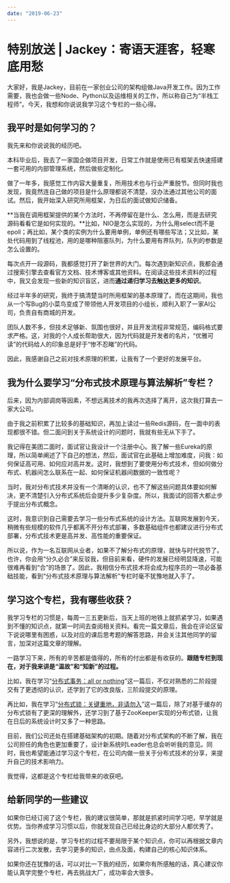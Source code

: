 ```yaml
---
date: "2019-06-23"
---  
```

      
# 特别放送 | Jackey：寄语天涯客，轻寒底用愁
大家好，我是Jackey，目前在一家创业公司的架构组做Java开发工作。因为工作需要，我也会做一些Node、Python以及运维相关的工作，所以称自己为“半栈工程师”。今天，我想和你说说我学习这个专栏的一些心得。

## 我平时是如何学习的？

我先来和你说说我的经历吧。

本科毕业后，我去了一家国企做项目开发，日常工作就是使用已有框架去快速搭建一套可用的内部管理系统，然后做些定制化。

做了一年多，我感觉工作内容大量重复，所用技术也与行业严重脱节。但同时我也发现，我竟然连自己做的项目是什么原理都说不清楚，没办法通过其他公司的面试。然后，我开始深入研究所用框架，为日后的面试做知识储备。

**当我在调用框架提供的某个方法时，不再停留在是什么、怎么用，而是去研究源码看看它是如何实现的。**比如，NIO是怎么实现的，为什么用select而不是epoll；再比如，某个类的实例为什么要用单例，单例还有哪些写法；又比如，某处代码用到了线程池，用的是哪种阻塞队列，为什么要用有界队列，队列的参数是怎么设置的。

每次点开一段源码，我都感觉打开了新世界的大门。每次遇到新知识点，我都会通过搜索引擎去查看官方文档、技术博客或其他资料。在阅读这些技术资料的过程中，我又会发现一些新的知识盲区，进而**通过递归学习去触达更多的知识**。

<!-- [[[read_end]]] -->

经过半年多的研究，我终于搞清楚当时所用框架的基本原理了。而在这期间，我也从一个写Bug的小菜鸟变成了带领他人开发项目的小组长，顺利入职了一家AI公司，负责自有商城的开发。

团队人数不多，但技术足够新、氛围也很好，并且开发流程非常规范，编码格式要求严格。这，对我的个人成长帮助很大，因为代码就是开发者的名片，“优雅可读”的代码给人的印象总是好于“惨不忍睹”的代码。

因此，我感谢自己之前对技术原理的积累，让我有了一个更好的发展平台。

## 我为什么要学习“分布式技术原理与算法解析”专栏？

后来，因为内部调岗等因素，不想远离技术的我再次选择了离开，这次我打算去一家大公司。

由于我之前积累了比较多的基础知识，再加上读过一些Redis源码，在一面中的表现都很不错。但二面问到关于系统设计的问题时，我就有些无从下手了。

我记得在美团二面时，面试官让我设计一个注册中心。我了解一些Eureka的原理，所以简单阐述了下自己的想法，然后，面试官在此基础上增加难度，问我：如何保证高可用、如何应对高并发。这时，我想到了要使用分布式技术，但如何做分布式、机器间怎么联系在一起、如何保证机器间数据的一致性呢？

当时，我对分布式技术并没有一个清晰的认识，也不了解这些问题具体要如何解决，更不清楚引入分布式系统后会提升多少复杂度。所以，我面试的回答大都止步于提出分布式概念。

这时，我意识到自己需要去学习一些分布式系统的设计方法。互联网发展到今天，稍微有些规模的软件几乎都离不开分布式部署，多数基础组件也都建议进行分布式部署，分布式技术更是高并发、高性能的重要保证。

所以说，作为一名互联网从业者，如果不了解分布式的原理，就快与时代脱节了。也许，你会用“分久必合”来反驳我，但目前来看，硬件的发展已经明显降速，可能很难再看到“合”的场景了。因此，我相信分布式技术将会成为程序员的一项必备基础技能，看到“分布式技术原理与算法解析”专栏时毫不犹豫地就入手了。

## 学习这个专栏，我有哪些收获？

我学习专栏的习惯是，每周一三五更新后，当天上班的地铁上就抓紧学习，如果遇到不懂的知识点，就第一时间去查阅相关资料。看完一篇文章后，我会在评论区留下说说哪里有困惑，以及对应的课后思考题的解答思路，并会关注其他同学的留言，加深对这篇文章的理解。

一路学习下来，所有的辛苦都是值得的，所有的付出都是有收获的。**跟随专栏到现在，对于我来讲是“温故”和“知新”的过程。**

比如，我在学习“[分布式事务：all or nothing](https://time.geekbang.org/column/article/144970)”这一篇后，不仅对熟悉的二阶段提交有了更透彻的认识，还学到了它的改良版，三阶段提交的原理。

再比如，我在学习“[分布式锁：关键重地，非请勿入](https://time.geekbang.org/column/article/145505)”这一篇后，除了对基于缓存的分布式锁有了更深的理解外，还学习到了基于ZooKeeper实现的分布式锁，让我在日后的系统设计时又多了一种思路。

目前，我们公司还处在搭建基础架构的初期。随着对分布式架构的不断了解，我在公司担任的角色也更加重要了，设计新系统时Leader也总会听听我的意见。同时，我也希望能通过学习这个专栏，在公司内做一些关于分布式技术的分享，来提升自己的技术影响力。

我觉得，这都是这个专栏给我带来的收获吧。

## 给新同学的一些建议

如果你已经订阅了这个专栏，我的建议很简单，那就是抓紧时间学习吧，早学就是优势。当你养成学习习惯以后，你就发现自己已经比身边的大部分人都优秀了。

另外，我想说的是，学习专栏的过程不要局限于某个知识点，你可以再根据文章内容进行二次发散，去学习更多的知识，由点及面，构建自己的核心知识体系。

如果你还在犹豫的话，可以对比一下我的经历，如果你有所感触的话，真心建议你能认真学完整个专栏，再去挑战大厂，成功率会大很多。